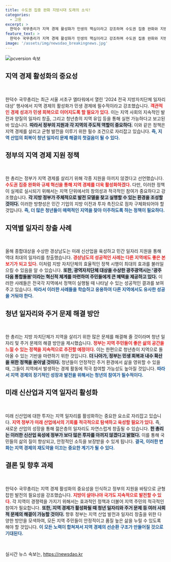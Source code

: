 ```yaml
---
title: 수도권 집중 완화 지방시대 도래의 소식!
categories:
  - 고용
excerpt: >
  한덕수 국무총리가 지역 경제 활성화가 민생의 핵심이라고 강조하며 수도권 집중 완화와 지방 지원 강화에 나서겠다고 밝혔다. 청년 일자리 창출을 위한 과감한 규제 혁신이 필요하다는 그의 미래 비전이 귀추를 주목받고 있다!
feature_text: >
  한덕수 국무총리가 지역 경제 활성화가 민생의 핵심이라고 강조하며 수도권 집중 완화와 지방 지원 강화에 나서겠다고 밝혔다. 청년 일자리 창출을 위한 과감한 규제 혁신이 필요하다는 그의 미래 비전이 귀추를 주목받고 있다!
image: '/assets/img/newsdao_breakingnews.jpg'
---
```


<p><img src="/assets/img/newsdao_breakingnews.jpg" alt="pcversion 속보" /></p>

<h2 data-ke-size="size26">지역 경제 활성화의 중요성</h2>

<p data-ke-size="size16">&nbsp;</p>

<p>한덕수 국무총리는 최근 서울 서초구 엘타워에서 열린 '2024 전국 지방자치단체 일자리대상' 행사에서 지역 경제의 활성화가 민생 경제에 필수적이라고 강조했습니다. <b><span style="color: #ee2323;">객관적인 경제 성과가 민생 회복으로 이어지도록 할 필요가 있다.</span></b> 이는 지역 사회의 지속적인 발전과 양질의 일자리 창출, 그리고 청년층의 지역 유입 등을 통해 실현 가능하다고 보고된 바 있습니다. <b><span style="background-color: #21538527;">따라서 정부의 지원과 각 지역의 주도적 역할이 중요하다.</span></b> 이와 같은 정책은 지역 경제를 살리고 균형 발전을 이루기 위한 필수 조건으로 자리잡고 있습니다. <b><span style="color: #1a5490;">즉, 지역 산업의 회복이 청년 일자리 문제 해결의 첫걸음이 될 수 있다.</span></b></p>

<h2 data-ke-size="size26">정부의 지역 경제 지원 정책</h2>

<p data-ke-size="size16">&nbsp;</p>

<p>한 총리는 정부가 지역 경제를 살리기 위해 각종 지원을 아끼지 않겠다고 선언했습니다. <b><span style="color: #ee2323;">수도권 집중 완화와 규제 혁신을 통해 지역 경제를 더욱 활성화하겠다.</span></b> 다만, 이러한 정책이 실제로 실시되기 위해서는 지역 단위에서의 창의성과 적극적인 참여가 중요하다고 강조했습니다. <b><span style="background-color: #21538527;">각 지방 정부가 주체적으로 발전 모델을 찾고 실행할 수 있는 환경을 조성할 것이다.</span></b> 이러한 방향성은 민간 기업의 지방 이전과 투자 촉진으로 점차 구체화되어야 할 것입니다. <b><span style="color: #1a5490;">즉, 더 많은 청년들이 매력적인 지역을 찾아 이주하도록 하는 정책이 필요하다.</span></b></p>

<h2 data-ke-size="size26">지역별 일자리 창출 사례</h2>

<p data-ke-size="size16">&nbsp;</p>

<p>올해 종합대상을 수상한 경상남도는 미래 신산업을 육성하고 민간 일자리 지원을 통해 역대 최대의 일자리를 창출했습니다. <b><span style="color: #ee2323;">경상남도의 성공적인 사례는 다른 지역에도 좋은 본보기가 되고 있다.</span></b> 이처럼 지방 자치단체의 효율적인 정책 시행이 최대의 효과를 불러일으킬 수 있음을 알 수 있습니다. <b><span style="background-color: #21538527;">또한, 광역자치단체 대상을 수상한 광주광역시는 '광주다움 통합돌봄'이라는 혁신적 체계를 마련하여 주민들에게 큰 혜택을 제공하고 있다.</span></b> 이러한 사례들은 전국각 지역에서 정책이 실행될 때 나타날 수 있는 성공적인 결과를 보여주고 있습니다. <b><span style="color: #1a5490;">따라서 이러한 사례들을 학습하고 응용하여 다른 지역에서도 유사한 성공을 거둬야 한다.</span></b></p>

<h2 data-ke-size="size26">청년 일자리와 주거 문제 해결 방안</h2>

<p data-ke-size="size16">&nbsp;</p>

<p>한 총리는 지방 자치단체가 지역을 살리기 위한 많은 문제를 해결해 줄 것이라며 청년 일자리 및 주거 문제의 해결 방안을 제시했습니다. <b><span style="color: #ee2323;">정부는 지역 주민들이 좋은 삶의 공간을 느낄 수 있는 정책을 지속적으로 추진할 예정이다.</span></b> 이는 한편으로 청년층이 지역으로 돌아올 수 있는 기반을 마련하기 위한 것입니다. <b><span style="background-color: #21538527;">더 나아가, 정부는 민생 회복과 내수 확산을 위한 정책을 쏟아낼 것이다.</span></b> 청년들이 안정적인 주거 환경에서 삶을 영위할 수 있을 때, 그들이 지역에서 발생하는 경제 활동에 적극 참여할 가능성도 높아질 것입니다. <b><span style="color: #1a5490;">따라서 지역 경제의 장기적인 성장과 발전을 위해서는 청년의 참여가 필수적이다.</span></b></p>

<h2 data-ke-size="size26">미래 신산업과 지역 일자리 활성화</h2>

<p data-ke-size="size16">&nbsp;</p>

<p>미래 신산업에 대한 투자는 지역 일자리를 활성화하는 중요한 요소로 자리잡고 있습니다. <b><span style="color: #ee2323;">지역 정부가 미래 산업에서의 기회를 적극적으로 탐색하고 육성할 필요가 있다.</span></b> 즉, 새로운 산업의 성장을 통해 젊은층의 일자리도 자연스럽게 창출될 수 있습니다. <b><span style="background-color: #21538527;">한 총리는 이러한 신산업 육성에 정부가 보다 많은 투자를 아끼지 않겠다고 밝혔다.</span></b> 이를 통해 국민들의 삶의 질이 향상되고, 안정적인 소득을 보장받을 수 있게 됩니다. <b><span style="color: #1a5490;">결국, 이러한 변화는 지역 경제의 재도약을 이끄는 중요한 계기가 될 수 있다.</span></b></p>

<h2 data-ke-size="size26">결론 및 향후 과제</h2>

<p data-ke-size="size16">&nbsp;</p>

<p>한덕수 국무총리는 지역 경제 활성화의 중요성을 인식하고 정부의 지원을 바탕으로 균형 잡힌 발전의 필요성을 강조했습니다. <b><span style="color: #ee2323;">지방이 살아나야 국가도 지속적으로 발전할 수 있다.</span></b> 각 지역이 경쟁력을 가지기 위해서는 효과적인 정책과 더불어 지역 주민의 적극적인 참여가 필요합니다. <b><span style="background-color: #21538527;">또한, 지역 경제가 활성화될 때 청년 일자리와 주거 문제 등 여러 사회적 문제의 해결이 가능할 것이다.</span></b> 향후 정부는 지역 산업 발전과 일자리 창출을 위한 다양한 방안을 모색하여, 모든 지역 주민들이 안정적이고 품질 높은 삶을 누릴 수 있도록 해야 할 것입니다. <b><span style="color: #1a5490;">이 모든 노력이 합쳐져서 지역 경제의 선순환 구조가 만들어질 것으로 기대된다.</span></b></p>

<p data-ke-size="size16">&nbsp;</p>
실시간 뉴스 속보는, <a href="https://newsdao.kr" rel="dofollow">https://newsdao.kr</a>


